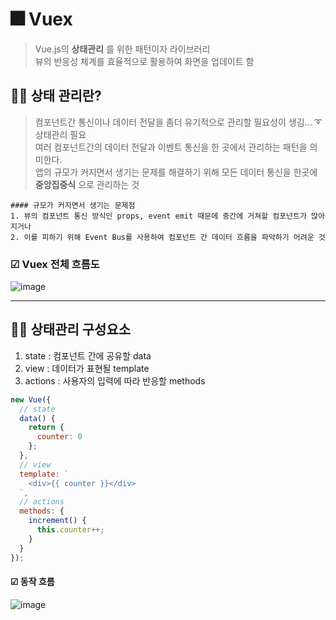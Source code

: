 # 🎆 Vuex   
> Vue.js의 __상태관리__ 를 위한 패턴이자 라이브러리     
> 뷰의 반응성 체계를 효율적으로 활용하여 화면을 업데이트 함    

## 🤷‍♀️ 상태 관리란?
> 컴포넌트간 통신이나 데이터 전달을 좀더 유기적으로 관리할 필요성이 생김... ➰상태관리 필요    
> 여러 컴포넌트간의 데이터 전달과 이벤트 통신을 한 곳에서 관리하는 패턴을 의미한다.    
> 앱의 규모가 커지면서 생기는 문제를 해결하기 위해 모든 데이터 통신을 한곳에 __중앙집중식__ 으로 관리하는 것     
```text
#### 규모가 커지면서 생기는 문제점    
1. 뷰의 컴포넌트 통신 방식인 props, event emit 때문에 중간에 거쳐할 컴포넌트가 많아지거나    
2. 이를 피하기 위해 Event Bus를 사용하여 컴포넌트 간 데이터 흐름을 파악하기 어려운 것     
```     

### ☑ Vuex 전체 흐름도       
![image](https://user-images.githubusercontent.com/72757829/106002491-8c79a080-60f4-11eb-8007-e7973b1e7310.png)     

----       

## 🤷‍♀️ 상태관리 구성요소   
1. state : 컴포넌트 간에 공유할 data     
2. view : 데이터가 표현될 template     
3. actions : 사용자의 입력에 따라 반응할 methods     

```javascript
new Vue({
  // state
  data() {
    return {
      counter: 0
    };
  },
  // view
  template: `
    <div>{{ counter }}</div>
  `,
  // actions
  methods: {
    increment() {
      this.counter++;
    }
  }
});

```     
#### ☑ 동작 흐름     
![image](https://user-images.githubusercontent.com/72757829/106003233-58eb4600-60f5-11eb-9ae9-032765b3fa8f.png)     

